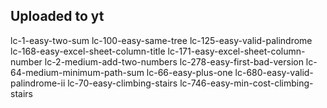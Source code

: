 ## Uploaded to yt
lc-1-easy-two-sum
lc-100-easy-same-tree
lc-125-easy-valid-palindrome
lc-168-easy-excel-sheet-column-title
lc-171-easy-excel-sheet-column-number
lc-2-medium-add-two-numbers
lc-278-easy-first-bad-version
lc-64-medium-minimum-path-sum
lc-66-easy-plus-one
lc-680-easy-valid-palindrome-ii
lc-70-easy-climbing-stairs
lc-746-easy-min-cost-climbing-stairs
